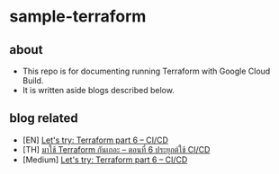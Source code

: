 # sample-terraform

## about

- This repo is for documenting running Terraform with Google Cloud Build.
- It is written aside blogs described below.

## blog related

- [EN] [Let's try: Terraform part 6 – CI/CD](https://www.bluebirz.net/en/lets-try-terraform-part-6/)
- [TH] [มาใช้ Terraform กันเถอะ – ตอนที่ 6 ประยุกต์ใช้ CI/CD](https://www.bluebirz.net/th/lets-try-terraform-part-6-th/)
- [Medium] [Let's try: Terraform part 6 – CI/CD](https://medium.com/@bluebirz/lets-try-terraform-part-6-ci-cd-ec6e4ea87503)
